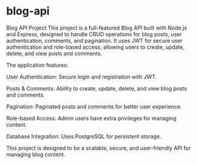 # blog-api
Blog API Project
This project is a full-featured Blog API built with Node.js and Express, designed to handle CRUD operations for blog posts, user authentication, comments, and pagination. It uses JWT for secure user authentication and role-based access, allowing users to create, update, delete, and view posts and comments.

The application features:

User Authentication: Secure login and registration with JWT.

Posts & Comments: Ability to create, update, delete, and view blog posts and comments.

Pagination: Paginated posts and comments for better user experience.

Role-based Access: Admin users have extra privileges for managing content.

Database Integration: Uses PostgreSQL for persistent storage.

This project is designed to be a scalable, secure, and user-friendly API for managing blog content.

